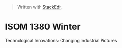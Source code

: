 


> Written with [StackEdit](https://stackedit.io/).

# ISOM 1380 Winter

Technological Innovations: Changing Industrial Pictures

<!--stackedit_data:
eyJoaXN0b3J5IjpbLTk1MTQyMDM0NSw4NTExMDIxMjRdfQ==
-->